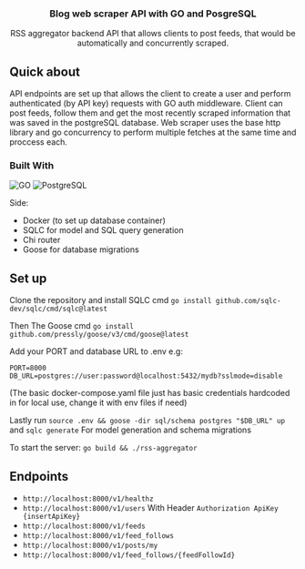 <div align="center">
  <h3 align="center">Blog web scraper API with GO and PosgreSQL</h3>
  <p align="center">
    RSS aggregator backend API that allows clients to post feeds, that would be automatically and concurrently scraped.
  </p>
</div>

<!-- ABOUT THE PROJECT -->
## Quick about

API endpoints are set up that allows the client to create a user and perform authenticated (by API key) requests with GO auth middleware.
Client can post feeds, follow them and get the most recently scraped information that was saved in the postgreSQL database.
Web scraper uses the base http library and go concurrency to perform multiple fetches at the same time and proccess each.

### Built With

 ![GO]
 ![PostgreSQL]

Side:
* Docker (to set up database container)
* SQLC for model and SQL query generation
* Chi router
* Goose for database migrations

## Set up

Clone the repository and install SQLC cmd
```go install github.com/sqlc-dev/sqlc/cmd/sqlc@latest```

Then The Goose cmd
```go install github.com/pressly/goose/v3/cmd/goose@latest```

Add your PORT and database URL to .env e.g:
```
PORT=8000
DB_URL=postgres://user:password@localhost:5432/mydb?sslmode=disable
```
(The basic docker-compose.yaml file just has basic credentials hardcoded in for local use, change it with env files if need)

Lastly run
```source .env && goose -dir sql/schema postgres "$DB_URL" up``` and ```sqlc generate```
For model generation and schema migrations

To start the server:
```go build && ./rss-aggregator```

## Endpoints
* ```http://localhost:8000/v1/healthz```
* ```http://localhost:8000/v1/users``` With Header ```Authorization ApiKey {insertApiKey}```
* ```http://localhost:8000/v1/feeds```
* ```http://localhost:8000/v1/feed_follows```
* ```http://localhost:8000/v1/posts/my```
* ```http://localhost:8000/v1/feed_follows/{feedFollowId}```


<!-- MARKDOWN LINKS & IMAGES -->
<!-- https://www.markdownguide.org/basic-syntax/#reference-style-links -->
[GO]: https://img.shields.io/badge/Go-00ADD8?logo=Go&logoColor=white&style=for-the-badge
[PostgreSQL]: https://img.shields.io/badge/postgresql-4169e1?style=for-the-badge&logo=postgresql&logoColor=white
